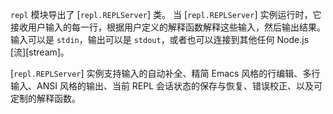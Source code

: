 
`repl` 模块导出了 [`repl.REPLServer`] 类。
当 [`repl.REPLServer`] 实例运行时，它接收用户输入的每一行，根据用户定义的解释函数解释这些输入，然后输出结果。
输入可以是 `stdin`，输出可以是 `stdout`，或者也可以连接到其他任何 Node.js [流][stream]。

[`repl.REPLServer`] 实例支持输入的自动补全、精简 Emacs 风格的行编辑、多行输入、ANSI 风格的输出、当前 REPL 会话状态的保存与恢复、错误校正、以及可定制的解释函数。

